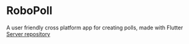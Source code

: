 # RoboPoll

A user friendly cross platform app for creating polls, made with Flutter  
<a href="https://github.com/InsaneH4/pollServer" target="_blank">Server repository</a>
